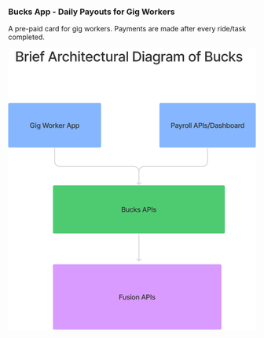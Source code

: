 ### Bucks App - Daily Payouts for Gig Workers

A pre-paid card for gig workers. Payments are made after every ride/task completed.

![alt text](https://github.com/Goutam192002/bucks-app/raw/master/architecture.png "Architecture")

